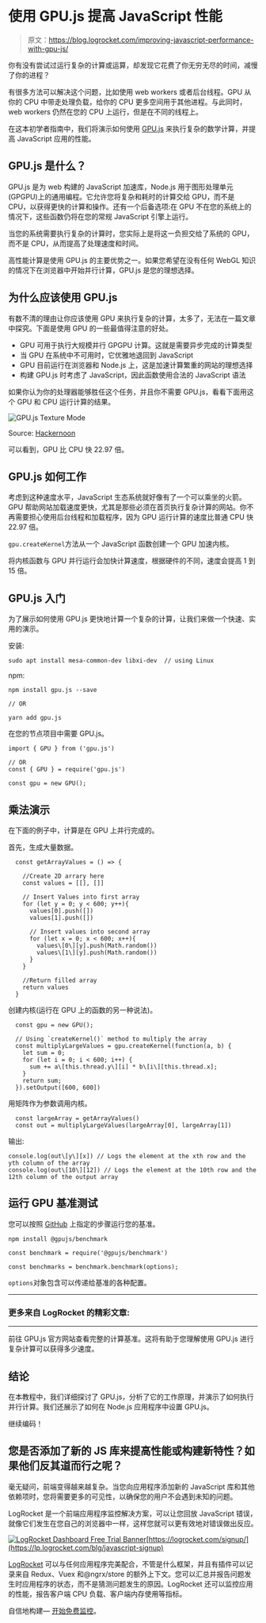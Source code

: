 # 使用 GPU.js 提高 JavaScript 性能

> 原文：<https://blog.logrocket.com/improving-javascript-performance-with-gpu-js/>

你有没有尝试过运行复杂的计算或运算，却发现它花费了你无穷无尽的时间，减慢了你的进程？

有很多方法可以解决这个问题，比如使用 web workers 或者后台线程。GPU 从你的 CPU 中带走处理负载，给你的 CPU 更多空间用于其他进程。与此同时，web workers 仍然在您的 CPU 上运行，但是在不同的线程上。

在这本初学者指南中，我们将演示如何使用 [GPU.js](https://gpu.rocks/#/) 来执行复杂的数学计算，并提高 JavaScript 应用的性能。

## GPU.js 是什么？

GPU.js 是为 web 构建的 JavaScript 加速库，Node.js 用于图形处理单元(GPGPU)上的通用编程。它允许您将复杂和耗时的计算交给 GPU，而不是 CPU，以获得更快的计算和操作。还有一个后备选项:在 GPU 不在您的系统上的情况下，这些函数仍将在您的常规 JavaScript 引擎上运行。

当您的系统需要执行复杂的计算时，您实际上是将这一负担交给了系统的 GPU，而不是 CPU，从而提高了处理速度和时间。

高性能计算是使用 GPU.js 的主要优势之一。如果您希望在没有任何 WebGL 知识的情况下在浏览器中开始并行计算，GPU.js 是您的理想选择。

## 为什么应该使用 GPU.js

有数不清的理由让你应该使用 GPU 来执行复杂的计算，太多了，无法在一篇文章中探究。下面是使用 GPU 的一些最值得注意的好处。

*   GPU 可用于执行大规模并行 GPGPU 计算。这就是需要异步完成的计算类型
*   当 GPU 在系统中不可用时，它优雅地退回到 JavaScript
*   GPU 目前运行在浏览器和 Node.js 上，这是加速计算繁重的网站的理想选择
*   构建 GPU.js 时考虑了 JavaScript，因此函数使用合法的 JavaScript 语法

如果你认为你的处理器能够胜任这个任务，并且你不需要 GPU.js，看看下面用这个 GPU 和 CPU 运行计算的结果。

![GPU.js Texture Mode](img/535703a68c0a12c64fa0b8fd7e2d88ae.png)

Source: [Hackernoon](https://hackernoon.com/hn-images/1*FHKg0VBQi_S-sMlLKdJ-MQ.png)

可以看到，GPU 比 CPU 快 22.97 倍。

## GPU.js 如何工作

考虑到这种速度水平，JavaScript 生态系统就好像有了一个可以乘坐的火箭。GPU 帮助网站加载速度更快，尤其是那些必须在首页执行复杂计算的网站。你不再需要担心使用后台线程和加载程序，因为 GPU 运行计算的速度比普通 CPU 快 22.97 倍。

`gpu.createKernel`方法从一个 JavaScript 函数创建一个 GPU 加速内核。

将内核函数与 GPU 并行运行会加快计算速度，根据硬件的不同，速度会提高 1 到 15 倍。

## GPU.js 入门

为了展示如何使用 GPU.js 更快地计算一个复杂的计算，让我们来做一个快速、实用的演示。

安装:

```
sudo apt install mesa-common-dev libxi-dev  // using Linux

```

npm:

```
npm install gpu.js --save

// OR

yarn add gpu.js

```

在您的节点项目中需要 GPU.js。

```
import { GPU } from ('gpu.js')

// OR
const { GPU } = require('gpu.js')

const gpu = new GPU();

```

## 乘法演示

在下面的例子中，计算是在 GPU 上并行完成的。

首先，生成大量数据。

```
  const getArrayValues = () => {

    //Create 2D arrary here
    const values = [[], []]

    // Insert Values into first array
    for (let y = 0; y < 600; y++){
      values[0].push([])
      values[1].push([])

      // Insert values into second array
      for (let x = 0; x < 600; x++){
        values\[0\][y].push(Math.random())
        values\[1\][y].push(Math.random())
      }
    }

    //Return filled array
    return values
  }

```

创建内核(运行在 GPU 上的函数的另一种说法)。

```
  const gpu = new GPU();

  // Using `createKernel()` method to multiply the array
  const multiplyLargeValues = gpu.createKernel(function(a, b) {
    let sum = 0;
    for (let i = 0; i < 600; i++) {
      sum += a\[this.thread.y\][i] * b\[i\][this.thread.x];
    }
    return sum;
  }).setOutput([600, 600])

```

用矩阵作为参数调用内核。

```
  const largeArray = getArrayValues()
  const out = multiplyLargeValues(largeArray[0], largeArray[1])

```

输出:

```
console.log(out\[y\][x]) // Logs the element at the xth row and the yth column of the array
console.log(out\[10\][12]) // Logs the element at the 10th row and the 12th column of the output array

```

## 运行 GPU 基准测试

您可以按照 [GitHub](https://github.com/gpujs/benchmark) 上指定的步骤运行您的基准。

```
npm install @gpujs/benchmark

const benchmark = require('@gpujs/benchmark')

const benchmarks = benchmark.benchmark(options);

```

`options`对象包含可以传递给基准的各种配置。

* * *

### 更多来自 LogRocket 的精彩文章:

* * *

前往 GPU.js 官方网站查看完整的计算基准。这将有助于您理解使用 GPU.js 进行复杂计算可以获得多少速度。

## 结论

在本教程中，我们详细探讨了 GPU.js，分析了它的工作原理，并演示了如何执行并行计算。我们还展示了如何在 Node.js 应用程序中设置 GPU.js。

继续编码！

## 您是否添加了新的 JS 库来提高性能或构建新特性？如果他们反其道而行之呢？

毫无疑问，前端变得越来越复杂。当您向应用程序添加新的 JavaScript 库和其他依赖项时，您将需要更多的可见性，以确保您的用户不会遇到未知的问题。

LogRocket 是一个前端应用程序监控解决方案，可以让您回放 JavaScript 错误，就像它们发生在您自己的浏览器中一样，这样您就可以更有效地对错误做出反应。

[![LogRocket Dashboard Free Trial Banner](img/e8a0ab42befa3b3b1ae08c1439527dc6.png)](https://lp.logrocket.com/blg/javascript-signup)[https://logrocket.com/signup/](https://lp.logrocket.com/blg/javascript-signup)

[LogRocket](https://lp.logrocket.com/blg/javascript-signup) 可以与任何应用程序完美配合，不管是什么框架，并且有插件可以记录来自 Redux、Vuex 和@ngrx/store 的额外上下文。您可以汇总并报告问题发生时应用程序的状态，而不是猜测问题发生的原因。LogRocket 还可以监控应用的性能，报告客户端 CPU 负载、客户端内存使用等指标。

自信地构建— [开始免费监控](https://lp.logrocket.com/blg/javascript-signup)。